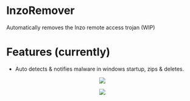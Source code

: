 # InzoRemover

Automatically removes the Inzo remote access trojan (WIP)

# Features (currently)
- Auto detects & notifies malware in windows startup, zips & deletes.

<p align="center">
  <img src="https://i.imgur.com/RfgEmPq.png">
</p>

<p align="center">
  <img src="https://i.imgur.com/Rb0ebYa.png">
</p>

